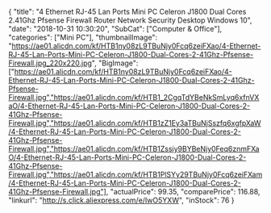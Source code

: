 {
	"title": "4 Ethernet RJ-45 Lan Ports Mini PC Celeron J1800 Dual Cores 2.41Ghz Pfsense Firewall Router Network Security Desktop Windows 10",
	"date": "2018-10-31 10:30:20",
	"SubCat": ["Computer & Office"],
	"categories": ["Mini PC"],
	"thumbnailImage": "https://ae01.alicdn.com/kf/HTB1ny08zL9TBuNjy0Fcq6zeiFXao/4-Ethernet-RJ-45-Lan-Ports-Mini-PC-Celeron-J1800-Dual-Cores-2-41Ghz-Pfsense-Firewall.jpg_220x220.jpg",
	"BigImage": ["https://ae01.alicdn.com/kf/HTB1ny08zL9TBuNjy0Fcq6zeiFXao/4-Ethernet-RJ-45-Lan-Ports-Mini-PC-Celeron-J1800-Dual-Cores-2-41Ghz-Pfsense-Firewall.jpg","https://ae01.alicdn.com/kf/HTB1_2CgqTdYBeNkSmLyq6xfnVXaO/4-Ethernet-RJ-45-Lan-Ports-Mini-PC-Celeron-J1800-Dual-Cores-2-41Ghz-Pfsense-Firewall.jpg","https://ae01.alicdn.com/kf/HTB1zZ1Ey3aTBuNjSszfq6xgfpXaW/4-Ethernet-RJ-45-Lan-Ports-Mini-PC-Celeron-J1800-Dual-Cores-2-41Ghz-Pfsense-Firewall.jpg","https://ae01.alicdn.com/kf/HTB1Zssiy9BYBeNjy0Feq6znmFXaO/4-Ethernet-RJ-45-Lan-Ports-Mini-PC-Celeron-J1800-Dual-Cores-2-41Ghz-Pfsense-Firewall.jpg","https://ae01.alicdn.com/kf/HTB1PlSYy29TBuNjy0Fcq6zeiFXam/4-Ethernet-RJ-45-Lan-Ports-Mini-PC-Celeron-J1800-Dual-Cores-2-41Ghz-Pfsense-Firewall.jpg"],
	"actualPrice": 99.35,
	"comparePrice": 116.88,
	"linkurl": "http://s.click.aliexpress.com/e/IwO5YXW",
	"inStock": 76
}

